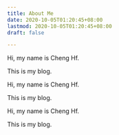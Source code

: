 ```yaml
---
title: About Me
date: 2020-10-05T01:20:45+08:00
lastmod: 2020-10-05T01:20:45+08:00
draft: false

---
```


Hi, my name is Cheng Hf.

This is my blog.

Hi, my name is Cheng Hf.

This is my blog.

Hi, my name is Cheng Hf.

This is my blog.
